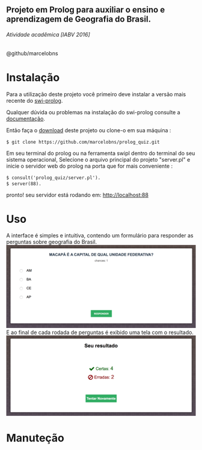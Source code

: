 
## Projeto em Prolog para auxiliar o ensino e aprendizagem de Geografia do Brasil.
###### Atividade acadêmica [IABV 2016]
@github/marcelobns

# Instalação
Para a utilização deste projeto você primeiro deve instalar a versão mais recente do [swi-prolog](http://www.swi-prolog.org/Download.html).

Qualquer dúvida ou problemas na instalação do swi-prolog consulte a [documentação](http://www.swi-prolog.org/pldoc/doc_for?object=manual).

Então faça o [download](https://github.com/marcelobns/prolog_quiz/archive/master.zip) deste projeto ou clone-o em sua máquina :
```
$ git clone https://github.com/marcelobns/prolog_quiz.git
```
Em seu terminal do prolog ou na ferramenta swipl dentro do terminal do seu sistema operacional, Selecione o arquivo principal do projeto "server.pl" e inicie o servidor web do prolog na porta que for mais conveniente :
```
$ consult('prolog_quiz/server.pl').
$ server(88).
```
pronto! seu servidor está rodando em: [http://localhost:88](http://localhost:88)

# Uso
A interface é simples e intuitiva, contendo um formulário para responder as perguntas sobre geografia do Brasil.
![form](web/img/doc/form.png)
E ao final de cada rodada de perguntas é exibido uma tela com o resultado.
![result](web/img/doc/result.png) 
# Manuteção
